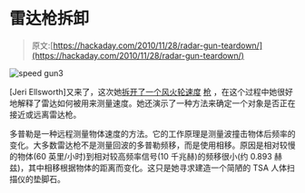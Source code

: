# 雷达枪拆卸

> 原文:[https://hackaday.com/2010/11/28/radar-gun-teardown/](https://hackaday.com/2010/11/28/radar-gun-teardown/)

![](../Images/d17c7c94cb6fc7bb1b4b3e6131458524.png "speed gun3")

[Jeri Ellsworth]又来了，这次她[拆开了一个风火轮速度](http://www.youtube.com/watch?v=Dhp21FxttWM) [枪](http://www.youtube.com/watch?v=Dhp21FxttWM) ，在这个过程中她很好地解释了雷达如何被用来测量速度。她还演示了一种方法来确定一个对象是否正在接近或远离雷达枪。

多普勒是一种远程测量物体速度的方法。它的工作原理是测量波撞击物体后频率的变化。大多数雷达枪不是测量回波的多普勒频移，而是使用相移。原因是相对较慢的物体(60 英里/小时)到相对较高频率信号(10 千兆赫)的频移很小(约 0.893 赫兹)，其中相移根据物体的距离而变化。这只是她寻求建造一个简陋的 TSA 人体扫描仪的垫脚石。